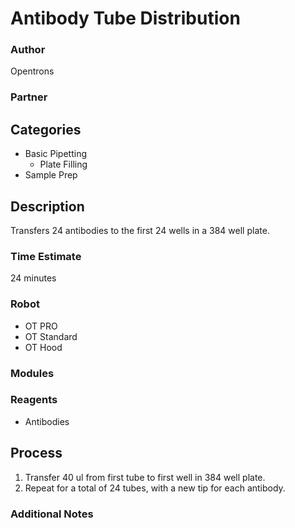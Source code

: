 # Antibody Tube Distribution

### Author
Opentrons

### Partner

## Categories
* Basic Pipetting
	* Plate Filling
* Sample Prep

## Description
Transfers 24 antibodies to the first 24 wells in a 384 well plate.

### Time Estimate
24 minutes

### Robot
* OT PRO 
* OT Standard
* OT Hood

### Modules

### Reagents
* Antibodies

## Process
1. Transfer 40 ul from first tube to first well in 384 well plate.
2. Repeat for a total of 24 tubes, with a new tip for each antibody.

### Additional Notes